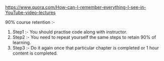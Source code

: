 https://www.quora.com/How-can-I-remember-everything-I-see-in-YouTube-video-lectures

90% course retention :-

1) Step1 :- You should practise code along with instructor.
2) Step2 :- You need to repeat yourself the same steps to retain 90% of learning.
3) Step3 :- Do it again once  that particular chapter is completed or 1 hour content is completed.
